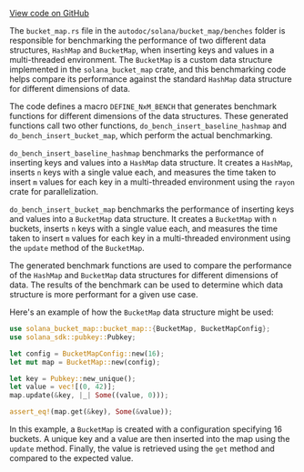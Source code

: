[View code on GitHub](https://github.com/solana-labs/solana/tree/master/na/bucket_map/benches)

The `bucket_map.rs` file in the `autodoc/solana/bucket_map/benches` folder is responsible for benchmarking the performance of two different data structures, `HashMap` and `BucketMap`, when inserting keys and values in a multi-threaded environment. The `BucketMap` is a custom data structure implemented in the `solana_bucket_map` crate, and this benchmarking code helps compare its performance against the standard `HashMap` data structure for different dimensions of data.

The code defines a macro `DEFINE_NxM_BENCH` that generates benchmark functions for different dimensions of the data structures. These generated functions call two other functions, `do_bench_insert_baseline_hashmap` and `do_bench_insert_bucket_map`, which perform the actual benchmarking.

`do_bench_insert_baseline_hashmap` benchmarks the performance of inserting keys and values into a `HashMap` data structure. It creates a `HashMap`, inserts `n` keys with a single value each, and measures the time taken to insert `m` values for each key in a multi-threaded environment using the `rayon` crate for parallelization.

`do_bench_insert_bucket_map` benchmarks the performance of inserting keys and values into a `BucketMap` data structure. It creates a `BucketMap` with `n` buckets, inserts `n` keys with a single value each, and measures the time taken to insert `m` values for each key in a multi-threaded environment using the `update` method of the `BucketMap`.

The generated benchmark functions are used to compare the performance of the `HashMap` and `BucketMap` data structures for different dimensions of data. The results of the benchmark can be used to determine which data structure is more performant for a given use case.

Here's an example of how the `BucketMap` data structure might be used:

```rust
use solana_bucket_map::bucket_map::{BucketMap, BucketMapConfig};
use solana_sdk::pubkey::Pubkey;

let config = BucketMapConfig::new(16);
let mut map = BucketMap::new(config);

let key = Pubkey::new_unique();
let value = vec![(0, 42)];
map.update(&key, |_| Some((value, 0)));

assert_eq!(map.get(&key), Some(&value));
```

In this example, a `BucketMap` is created with a configuration specifying 16 buckets. A unique key and a value are then inserted into the map using the `update` method. Finally, the value is retrieved using the `get` method and compared to the expected value.
